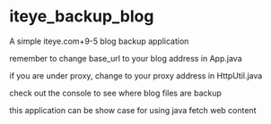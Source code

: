 # iteye_backup_blog

A simple iteye.com+9-5 blog backup application

remember to change base_url to your blog address in App.java

if you are under proxy, change to your proxy address in HttpUtil.java

check out the console to see where blog files are backup

this application can be show case for using java fetch web content
